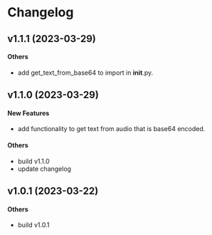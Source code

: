 # Changelog

## v1.1.1 (2023-03-29)

#### Others

* add get_text_from_base64 to import in __init__.py.


## v1.1.0 (2023-03-29)

#### New Features

* add functionality to get text from audio that is base64 encoded.
#### Others

* build v1.1.0
* update changelog


## v1.0.1 (2023-03-22)

#### Others

* build v1.0.1